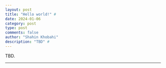 ```yaml
---
layout: post
title: "Hello world!" #
date: 2024-01-06
category: post
type: post
comments: false
author: "Shahin Khobahi"
description: "TBD" # 
---
```


TBD.

-----

